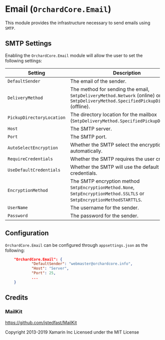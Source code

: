 # Email (`OrchardCore.Email`)

This module provides the infrastructure necessary to send emails using `SMTP`.

## SMTP Settings

Enabling the `OrchardCore.Email` module will allow the user to set the following settings:

| Setting | Description |
| --- | --- |
| `DefaultSender` | The email of the sender. |
| `DeliveryMethod` | The method for sending the email, `SmtpDeliveryMethod.Network` (online) or `SmtpDeliveryMethod.SpecifiedPickupDirectory` (offline). |
| `PickupDirectoryLocation` | The directory location for the mailbox (`SmtpDeliveryMethod.SpecifiedPickupDirectory`). |
| `Host` | The SMTP server. |
| `Port` | The SMTP port. |
| `AutoSelectEncryption` | Whether the SMTP select the encryption automatically. |
| `RequireCredentials` | Whether the SMTP requires the user credentials. |
| `UseDefaultCredentials` | Whether the SMTP will use the default credentials. |
| `EncryptionMethod` | The SMTP encryption method `SmtpEncryptionMethod.None`, `SmtpEncryptionMethod.SSLTLS` or `SmtpEncryptionMethodSTARTTLS`. |
| `UserName` | The username for the sender. |
| `Password` | The password for the sender. |

## Configuration

`OrchardCore.Email` can be configured through `appsettings.json` as the following:

```json
    "OrchardCore.Email": {
            "DefaultSender": "webmaster@orchardcore.info",
            "Host": "Server",
            "Port": 25,
            ...
    }
```

## Credits

### MailKit

<https://github.com/jstedfast/MailKit>

Copyright 2013-2019 Xamarin Inc
Licensed under the MIT License